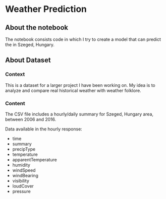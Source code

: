 # Weather Prediction

## About the notebook
The notebook consists code in which I try to create a model that can predict the in Szeged, Hungary.

## About Dataset
### Context
This is a dataset for a larger project I have been working on. My idea is to analyze and compare real historical weather with weather folklore.

### Content
The CSV file includes a hourly/daily summary for Szeged, Hungary area, between 2006 and 2016.

Data available in the hourly response:

- time
- summary
- precipType
- temperature
- apparentTemperature
- humidity
- windSpeed
- windBearing
- visibility
- loudCover
- pressure
